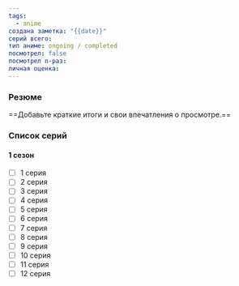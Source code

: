 ```yaml
---
tags:
  - anime
создана заметка: "{{date}}"
серий всего: 
тип аниме: ongoing / completed
посмотрел: false
посмотрел n-раз: 
личная оценка:
---
```

### Резюме
==Добавьте краткие итоги и свои впечатления о просмотре.==

### Список серий
#### 1 сезон
- [ ] 1 серия
- [ ] 2 серия
- [ ] 3 серия
- [ ] 4 серия
- [ ] 5 серия
- [ ] 6 серия
- [ ] 7 серия
- [ ] 8 серия
- [ ] 9 серия
- [ ] 10 серия
- [ ] 11 серия
- [ ] 12 серия